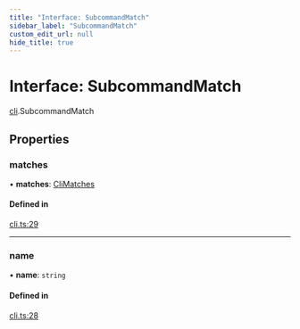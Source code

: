 ```yaml
---
title: "Interface: SubcommandMatch"
sidebar_label: "SubcommandMatch"
custom_edit_url: null
hide_title: true
---
```


# Interface: SubcommandMatch

[cli](../modules/cli.md).SubcommandMatch

## Properties

### matches

• **matches**: [CliMatches](cli.climatches.md)

#### Defined in

[cli.ts:29](https://github.com/tauri-apps/tauri/blob/01d4ada/tooling/api/src/cli.ts#L29)

___

### name

• **name**: `string`

#### Defined in

[cli.ts:28](https://github.com/tauri-apps/tauri/blob/01d4ada/tooling/api/src/cli.ts#L28)
